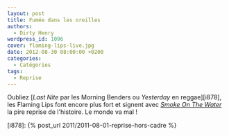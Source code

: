 ```yaml
---
layout: post
title: Fumée dans les oreilles
authors:
  - Dirty Henry
wordpress_id: 1096
cover: flaming-lips-live.jpg
date: 2012-08-30 08:00:00 +0200
categories:
  - Catégories
tags:
  - Reprise
---
```


Oubliez [_Last Nite_ par les Morning Benders ou _Yesterday_ en reggae][i878],
les Flaming Lips font encore plus fort et signent avec
[_Smoke On The Water_](http://musique.premiere.fr/News-Musique/Les-Flaming-Lips-reprennent-Smoke-on-the-Water-de-Deep-Purple-3468346)
la pire reprise de l'histoire. Le monde va mal !

[i878]: {% post_url 2011/2011-08-01-reprise-hors-cadre %}
